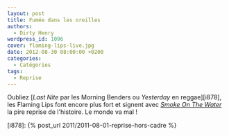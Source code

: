 ```yaml
---
layout: post
title: Fumée dans les oreilles
authors:
  - Dirty Henry
wordpress_id: 1096
cover: flaming-lips-live.jpg
date: 2012-08-30 08:00:00 +0200
categories:
  - Catégories
tags:
  - Reprise
---
```


Oubliez [_Last Nite_ par les Morning Benders ou _Yesterday_ en reggae][i878],
les Flaming Lips font encore plus fort et signent avec
[_Smoke On The Water_](http://musique.premiere.fr/News-Musique/Les-Flaming-Lips-reprennent-Smoke-on-the-Water-de-Deep-Purple-3468346)
la pire reprise de l'histoire. Le monde va mal !

[i878]: {% post_url 2011/2011-08-01-reprise-hors-cadre %}
